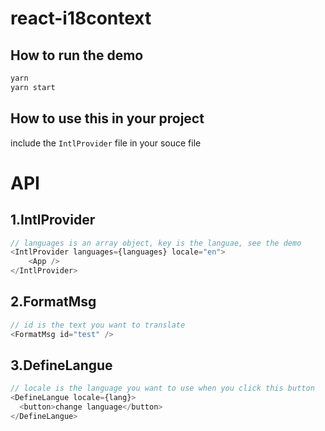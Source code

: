 # react-i18context

## How to run the demo
```bash
yarn
yarn start
```

## How to use this in your project
include the `IntlProvider` file in your souce file

# API
## 1.IntlProvider

```js
// languages is an array object, key is the languae, see the demo
<IntlProvider languages={languages} locale="en">
    <App />
</IntlProvider>
```

## 2.FormatMsg

```js
// id is the text you want to translate
<FormatMsg id="test" />
```

## 3.DefineLangue

```js
// locale is the language you want to use when you click this button
<DefineLangue locale={lang}>
  <button>change language</button>
</DefineLangue>
```